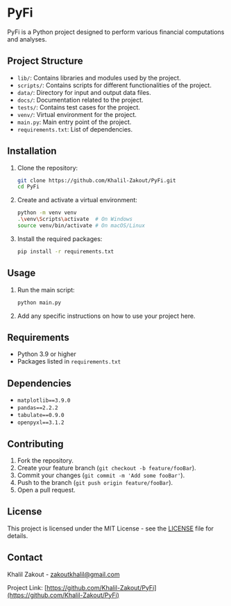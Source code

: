 # PyFi

PyFi is a Python project designed to perform various financial computations and analyses.

## Project Structure

- `lib/`: Contains libraries and modules used by the project.
- `scripts/`: Contains scripts for different functionalities of the project.
- `data/`: Directory for input and output data files.
- `docs/`: Documentation related to the project.
- `tests/`: Contains test cases for the project.
- `venv/`: Virtual environment for the project.
- `main.py`: Main entry point of the project.
- `requirements.txt`: List of dependencies.

## Installation

1. Clone the repository:
    ```sh
    git clone https://github.com/Khalil-Zakout/PyFi.git
    cd PyFi
    ```

2. Create and activate a virtual environment:
    ```sh
    python -m venv venv
    .\venv\Scripts\activate  # On Windows
    source venv/bin/activate # On macOS/Linux
    ```

3. Install the required packages:
    ```sh
    pip install -r requirements.txt
    ```

## Usage

1. Run the main script:
    ```sh
    python main.py
    ```

2. Add any specific instructions on how to use your project here.

## Requirements

- Python 3.9 or higher
- Packages listed in `requirements.txt`

## Dependencies

- `matplotlib==3.9.0`
- `pandas==2.2.2`
- `tabulate==0.9.0`
- `openpyxl==3.1.2`

## Contributing

1. Fork the repository.
2. Create your feature branch (`git checkout -b feature/fooBar`).
3. Commit your changes (`git commit -m 'Add some fooBar'`).
4. Push to the branch (`git push origin feature/fooBar`).
5. Open a pull request.

## License

This project is licensed under the MIT License - see the [LICENSE](LICENSE) file for details.

## Contact

Khalil Zakout - zakoutkhalil@gmail.com

Project Link: [https://github.com/Khalil-Zakout/PyFi](https://github.com/Khalil-Zakout/PyFi)
